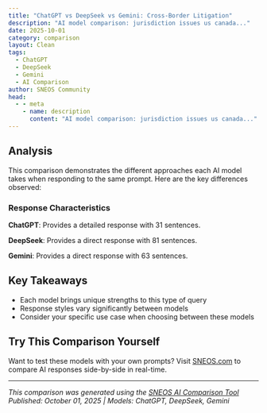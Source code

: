 ```yaml
---
title: "ChatGPT vs DeepSeek vs Gemini: Cross-Border Litigation"
description: "AI model comparison: jurisdiction issues us canada..."
date: 2025-10-01
category: comparison
layout: Clean
tags:
  - ChatGPT
  - DeepSeek
  - Gemini
  - AI Comparison
author: SNEOS Community
head:
  - - meta
    - name: description
      content: "AI model comparison: jurisdiction issues us canada..."
---
```


<ChatComparison
  title="ChatGPT vs DeepSeek vs Gemini: Cross-Border Litigation"
  prompt="jurisdiction issues us canada"
  :responses='{
    "ChatGPT": "Jurisdiction issues between the US and Canada can arise in various contexts such as criminal law, civil disputes, commerce, environmental regulations, and data privacy. Here\u2019s an overview of some common types of jurisdictional issues and how they are generally addressed:\n\n### 1. **Criminal Jurisdiction**\n- **Cross-border crimes:** Crimes committed across the US-Canada border (e.g., smuggling, drug trafficking) require cooperation between law enforcement agencies of both countries.\n- **Extradition:** The US and Canada have an extradition treaty that allows for the transfer of individuals accused or convicted of crimes to face charges in the requesting country. Extradition is governed by treaty terms and involves judicial and governmental review.\n- **Jurisdictional limits:** Each country enforces its laws within its territory, but jurisdiction can be asserted based on nationality, location of the crime, or where effects occur.\n\n### 2. **Civil Jurisdiction**\n- **Cross-border disputes:** Legal cases involving parties or actions in both countries raise questions of which courts have jurisdiction.\n- **Forum selection:** Courts consider factors such as where the defendant resides, where the event occurred, and agreed contractual terms.\n- **Enforcement of judgments:** Court decisions from one country may require recognition and enforcement orders from courts in the other country.\n\n### 3. **Trade and Commerce**\n- **Regulatory compliance:** Businesses operating in both countries must comply with laws and regulations from both jurisdictions, including customs, tariffs, and commercial laws.\n- **Dispute resolution:** Bilateral agreements and trade organizations help resolve jurisdictional disputes in commerce, including arbitration clauses in contracts.\n\n### 4. **Environmental Jurisdiction**\n- **Cross-border environmental impact:** Pollution or environmental harm that crosses the border involves coordination between US and Canadian authorities.\n- **Treaties and agreements:** Agreements like the Boundary Waters Treaty govern water rights and environmental protections.\n\n### 5. **Data Privacy and Cyber Jurisdiction**\n- **Data flows:** Cross-border data transfer raises jurisdictional questions regarding which country\u2019s privacy laws apply.\n- **Legal requests for data:** Law enforcement requests for electronic evidence may require cooperation between countries under mutual legal assistance treaties (MLATs).\n\n---\n\n### Mechanisms to Address Jurisdiction Issues\n- **Extradition Treaty (1971):** Governs the surrender of fugitives.\n- **Mutual Legal Assistance Treaties (MLATs):** Facilitate evidence sharing.\n- **Boundary Waters Treaty (1909):** Manages shared water resources.\n- **Free Trade Agreements (e.g., USMCA):** Provide frameworks for resolving commercial disputes.\n- **Judicial Cooperation:** Courts may consult or defer jurisdiction based on comity principles.\n\n---\n\n### Summary\nJurisdiction issues between the US and Canada are managed through treaties, cooperation agreements, and legal principles addressing cross-border enforcement and regulatory challenges. Cooperation is key to resolving complex issues spanning both countries\u2019 legal authorities.\n\nIf you have a specific type of jurisdiction issue or case in mind, I can provide more detailed information.",
    "DeepSeek": "Of course. Jurisdiction issues between the US and Canada are complex due to their deeply integrated economies, shared border, and different legal systems (common law in both, but with significant differences, and Quebec\u0027s civil law system).\n\nHere\u2019s a breakdown of the key jurisdiction issues, categorized for clarity.\n\n### 1. Personal Jurisdiction (Authority Over a Person or Company)\n\nThis is the court\u0027s power to make a decision that binds a specific defendant.\n\n*   **US Principle:** Based on \u0022minimum contacts\u0022 with the forum state. The defendant must have purposefully availed themselves of the state, such as doing business there, causing a tort (e.g., a car accident or defamation), or having substantial ties.\n*   **Canadian Principle:** Similar, but based on a \u0022real and substantial connection\u0022 to the province or territory. This is a slightly broader and more flexible test.\n\n**Common Cross-Border Scenarios:**\n\n*   **A Canadian company sells products to US customers online:** A US court will likely have jurisdiction if the company actively targets the US market (e.g., ships to the US, uses a .com domain, advertises in US media). A single, isolated sale might not be enough, but a pattern of business will be.\n*   **A US resident causes a car accident in Canada:** Canadian courts have territorial jurisdiction over the incident. The US resident can be sued in the province where the accident occurred.\n*   **Defamation published online from the US that harms a reputation in Canada:** Canadian courts may claim jurisdiction because the harm was felt in Canada, even if the publisher has no physical presence there. This is a contentious area, especially regarding freedom of speech protections, which are stronger in the US.\n\n---\n\n### 2. Subject Matter Jurisdiction (Authority Over the Type of Case)\n\nThis concerns which court system or government body has the power to hear a particular kind of dispute.\n\n*   **Criminal Law:** Generally, the country where the crime was committed has jurisdiction. However, both the US and Canada assert extraterritorial jurisdiction for certain serious crimes (e.g., terrorism, sexual offenses against children, and in Canada, genocide and war crimes).\n*   **Regulatory Law:** This is a major area of conflict. US laws like the **Foreign Corrupt Practices Act (FCPA)** and **SEC regulations** can apply to the conduct of Canadian companies if they are listed on US stock exchanges or use US banking systems. Similarly, Canada\u0027s *Competition Act* can apply to foreign conduct that impacts the Canadian market.\n*   **Intellectual Property (IP):** IP rights are territorial.\n    *   A US patent or trademark only provides protection in the US.\n    *   A Canadian patent or trademark only provides protection in Canada.\n    *   Enforcement must happen in the country where the right is registered. A US court cannot rule on the validity of a Canadian patent.\n\n---\n\n### 3. Enforcement of Judgments\n\n**This is often the most critical issue.** Winning a lawsuit in one country is meaningless if you can\u0027t collect the money or enforce the order in the other country where the defendant\u0027s assets are located.\n\n*   **Between US States:** Under the \u0022Full Faith and Credit Clause\u0022 of the US Constitution, judgments from one state are generally enforceable in another.\n*   **Between US and Canada: There is no such treaty.** Enforcement is governed by the common law principles of **comity** (the respectful recognition of another sovereign\u0027s laws and judgments).\n\n**To enforce a US judgment in Canada (or vice versa), the winning party must:**\n\n1.  **File a new lawsuit** in the province or state where the defendant\u0027s assets are located.\n2.  **Ask the local court** to recognize and enforce the foreign judgment.\n\n**The local court will generally enforce the judgment IF:**\n*   The original court had proper jurisdiction over the defendant.\n*   The judgment is final and for a definite sum of money.\n*   The proceeding was fair and complied with natural justice (e.g., the defendant had proper notice and an opportunity to be heard).\n*   The judgment is not contrary to public policy in the enforcing country (e.g., a US punitive damages award may be reduced or rejected in Canada, which views such awards more skeptically).\n\n---\n\n### 4. Contractual Jurisdiction: The \u0022Forum Selection\u0022 and \u0022Choice of Law\u0022 Clauses\n\nThe single most important tool for avoiding jurisdiction disputes in business contracts.\n\n*   **Forum Selection Clause:** Specifies the exclusive court or location (e.g., \u0022the courts of New York State\u0022) or an arbitration body that will handle any disputes.\n*   **Choice of Law Clause:** Specifies which country\u0027s or state\u0027s laws will be used to interpret the contract (e.g., \u0022This Agreement shall be governed by the laws of the Province of Ontario.\u0022\n\n**Enforcement of These Clauses:**\n*   **In the US:** The Supreme Court (*Atlantic Marine v. US District Court*) strongly favors enforcing forum selection clauses unless there are exceptional circumstances.\n*   **In Canada:** Canadian courts also generally enforce these clauses, applying a \u0022strong cause\u0022 test to determine if the clause should be set aside.\n\n**Best Practice:** Always include clear and specific forum selection and choice of law clauses in cross-border contracts.\n\n---\n\n### 5. Special Considerations\n\n*   **Cross-Border Family Law:** Highly complex. Issues involve divorce, child custody (governed by treaties like the **Hague Convention on the Civil Aspects of International Child Abduction**), and spousal/child support (facilitated by reciprocal enforcement legislation).\n*   **Data Privacy and Sovereignty:** Laws like Canada\u0027s **Personal Information Protection and Electronic Documents Act (PIPEDA)** and similar provincial laws restrict the transfer of personal data outside of Canada, creating conflicts with US surveillance laws and creating compliance hurdles for companies.\n*   **Arbitration:** A popular way to avoid court jurisdiction issues. The **UN Convention on the Recognition and Enforcement of Foreign Arbitral Awards (the \u0022New York Convention\u0022)**, to which both the US and Canada are parties, makes international arbitration awards much easier to enforce across borders than court judgments.\n\n### Summary Table\n\n| Issue | Key US Concept | Key Canadian Concept | Cross-Border Challenge |\n| :--- | :--- | :--- | :--- |\n| **Personal Jurisdiction** | Minimum Contacts | Real \u0026 Substantial Connection | Determining if a defendant\u0027s activities in the other country are sufficient to be hauled into court there. |\n| **Enforcement of Judgments** | Full Faith \u0026 Credit (between states) | Common Law \u0026 Comity | No automatic enforcement. Requires a new, costly lawsuit in the other country with no guarantee of success. |\n| **Contractual Disputes** | Forum Selection \u0026 Choice of Law Clauses are strongly enforced. | Forum Selection \u0026 Choice of Law Clauses are generally enforced (\u0022strong cause\u0022 test). | Crucial to define these clauses clearly in the contract to avoid future disputes over where and how to sue. |\n| **Intellectual Property** | Territorial Rights | Territorial Rights | Rights must be registered and enforced separately in each country. A US court cannot rule on a Canadian IP right. |\n\n**Conclusion:** Navigating US-Canada jurisdiction requires careful planning. For businesses, well-drafted contracts are the first line of defense. For individuals and companies facing a dispute, it is essential to seek legal advice from attorneys licensed in *both* relevant jurisdictions early in the process.",
    "Gemini": "Jurisdictional issues between the U.S. and Canada are complex and arise in various contexts due to the shared border, intertwined economies, and differing legal systems. Here\u0027s a breakdown of common areas where these issues emerge:\n\n**1. Cross-Border Criminal Activity:**\n\n*   **Drug Trafficking:** Both countries have laws against drug trafficking, but differing approaches and enforcement priorities can lead to jurisdictional disputes.  Where the crime originated, where the drugs were intended to end up, and where arrests were made are key factors.\n*   **Human Trafficking:** Similar to drug trafficking, human trafficking across the border presents jurisdictional challenges.\n*   **Smuggling:**  Smuggling of goods, including weapons and other contraband, is another area of concern.\n*   **Cybercrime:**  Cybercrime, by its nature, often transcends borders. If a cyberattack originates in one country but targets infrastructure or individuals in the other, determining jurisdiction can be complex.  Factors like the location of the servers, the nationality of the perpetrator, and the location of the victim all play a role.\n*   **Extradition:**  The extradition treaty between the U.S. and Canada governs the process of returning individuals accused or convicted of crimes in one country to face justice in the other.  However, extradition can be complicated by differences in legal systems, constitutional rights, and potential for cruel and unusual punishment.\n\n**2. Environmental Issues:**\n\n*   **Transboundary Pollution:**  Pollution that originates in one country and affects the other raises jurisdictional issues regarding responsibility, remediation, and compensation.  Examples include air pollution, water pollution in shared waterways (like the Great Lakes), and acid rain.\n*   **Shared Natural Resources:**  Management of shared natural resources like water, fisheries, and wildlife requires cooperation. Disputes can arise over allocation, conservation, and environmental protection.  Treaties and agreements, like those related to the Great Lakes, aim to address these issues.\n*   **Pipelines and Energy Projects:**  The construction and operation of pipelines and other energy projects that cross the border can lead to environmental and jurisdictional concerns.  Issues often relate to environmental impact assessments, safety regulations, and potential spills.\n\n**3. Trade and Commerce:**\n\n*   **Customs and Tariffs:**  Differences in customs regulations, tariffs, and trade practices can lead to disputes.  The United States-Mexico-Canada Agreement (USMCA), formerly NAFTA, aims to reduce trade barriers, but disagreements can still arise.\n*   **Intellectual Property:**  Enforcement of intellectual property rights (patents, trademarks, copyrights) across the border can be challenging.\n*   **Antitrust/Competition Law:**  Cross-border mergers, acquisitions, and anti-competitive practices can raise jurisdictional issues regarding which country\u0027s antitrust laws apply.\n\n**4. Border Security and Immigration:**\n\n*   **Border Control:**  Each country has its own laws and procedures for controlling its borders.  Differing approaches to immigration enforcement and asylum claims can lead to tensions.\n*   **Illegal Immigration:**  Unauthorized crossing of the border is a concern for both countries.\n*   **Customs Enforcement:**  Enforcement of customs laws at the border can lead to disputes over search and seizure, detention, and admissibility of evidence.\n\n**5. Indigenous Rights:**\n\n*   **Cross-Border Indigenous Communities:** Many Indigenous communities straddle the U.S.-Canada border. Issues arise regarding treaty rights, land claims, and self-governance when national laws and policies conflict.\n*   **Environmental Concerns:** Indigenous communities often have strong ties to the land and resources. Environmental projects that impact their traditional territories can raise jurisdictional issues.\n\n**6. Maritime Issues:**\n\n*   **Maritime Boundaries:**  The maritime boundary between the U.S. and Canada in the Atlantic and Pacific Oceans is largely settled, but disagreements can still arise over fishing rights, resource extraction, and enforcement of maritime laws.\n\n**Key Factors in Determining Jurisdiction:**\n\n*   **Location of the Crime/Event:**  Where did the act take place?  This is often a primary factor.\n*   **Nationality of the Perpetrator/Victim:**  The nationality of the individuals involved can influence jurisdiction.\n*   **Impact/Effect:**  Where did the impact of the crime or event occur?  This is important in cases like environmental pollution or cybercrime.\n*   **Agreements and Treaties:**  Existing treaties and agreements between the U.S. and Canada, such as the Extradition Treaty and the USMCA, play a crucial role in resolving jurisdictional disputes.\n*   **Principles of International Law:**  Principles of international law, such as sovereign equality and non-interference, can also be relevant.\n\n**Mechanisms for Resolving Jurisdictional Disputes:**\n\n*   **Diplomatic Negotiations:**  Governments often engage in diplomatic negotiations to resolve disputes.\n*   **Treaty Interpretation:**  Disputes over the interpretation of treaties can be resolved through negotiation, arbitration, or judicial proceedings.\n*   **Judicial Cooperation:**  U.S. and Canadian courts sometimes cooperate in cross-border legal cases.\n*   **International Arbitration:**  In some cases, disputes may be submitted to international arbitration.\n\n**In conclusion,** jurisdictional issues between the U.S. and Canada are multifaceted and require careful consideration of legal principles, treaties, and the specific facts of each case.  Ongoing cooperation and communication between the two countries are essential for effectively addressing these challenges.\n"
  }'
  published-date="23:19"
/>

## Analysis

This comparison demonstrates the different approaches each AI model takes when responding to the same prompt. Here are the key differences observed:

### Response Characteristics

**ChatGPT**: Provides a detailed response with 31 sentences. 

**DeepSeek**: Provides a direct response with 81 sentences. 

**Gemini**: Provides a direct response with 63 sentences. 

## Key Takeaways

- Each model brings unique strengths to this type of query
- Response styles vary significantly between models
- Consider your specific use case when choosing between these models

## Try This Comparison Yourself

Want to test these models with your own prompts? Visit [SNEOS.com](https://sneos.com) to compare AI responses side-by-side in real-time.

---

*This comparison was generated using the [SNEOS AI Comparison Tool](https://sneos.com)*
*Published: October 01, 2025 | Models: ChatGPT, DeepSeek, Gemini*
